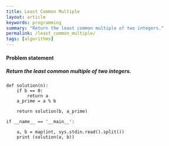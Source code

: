 ```yaml
---
title: Least Common Multiple
layout: article
keywords: programming
summary: "Return the least common multiple of two integers."
permalink: /least_common_multiple/
tags: [algorithms]
---
```


#### Problem statement

##### Return the least common multiple of two integers.
```
def solution(n):
    if b == 0:
        return a
    a_prime = a % b

    return solution(b, a_prime)

if __name__ == '__main__':

    a, b = map(int, sys.stdin.read().split())
    print (solution(a, b))

```
